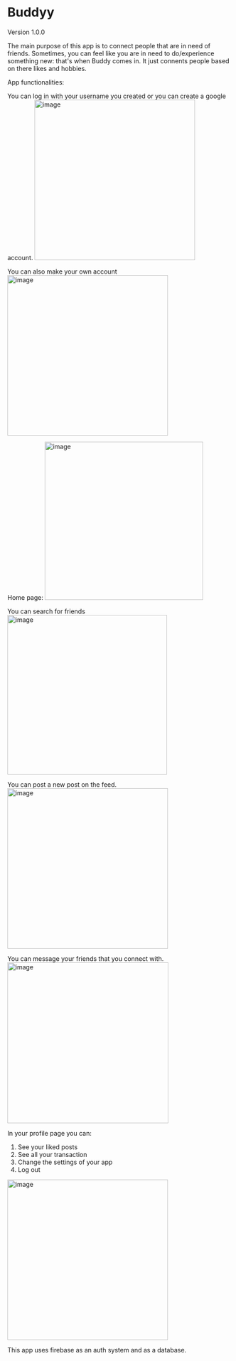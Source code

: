 # Buddyy

Version 1.0.0

The main purpose of this app is to connect people that are in need of friends. Sometimes, you can feel like you are in need to do/experience something new: that's when Buddy comes in. It just connents people based on there likes and hobbies.

App functionalities: 

You can log in with your username you created or you can create a google account.
<img width="361" alt="image" src="https://user-images.githubusercontent.com/47674413/120112769-e8763380-c17f-11eb-9a09-2e62d94c873f.png">

You can also make your own account
<img width="361" alt="image" src="https://user-images.githubusercontent.com/47674413/120112788-06dc2f00-c180-11eb-95d4-f0fb6b37ff39.png">

Home page:
<img width="356" alt="image" src="https://user-images.githubusercontent.com/47674413/120112711-98976c80-c17f-11eb-994d-4f23b56aa9c9.png">

You can search for friends 
<img width="359" alt="image" src="https://user-images.githubusercontent.com/47674413/120112182-73a1fa00-c17d-11eb-9495-7a4334a3c041.png">

You can post a new post on the feed.
<img width="361" alt="image" src="https://user-images.githubusercontent.com/47674413/120112144-4ce3c380-c17d-11eb-9ae5-f85d1f1de785.png">

You can message your friends that you connect with.
<img width="362" alt="image" src="https://user-images.githubusercontent.com/47674413/120112339-08a4f300-c17e-11eb-87f5-35fc6d9e3c51.png">

In your profile page you can:

1) See your liked posts
2) See all your transaction
3) Change the settings of your app
4) Log out

<img width="361" alt="image" src="https://user-images.githubusercontent.com/47674413/120112258-c7acde80-c17d-11eb-9029-b9ed25afb43a.png">

This app uses firebase as an auth system and as a database.


